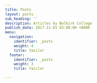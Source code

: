 ```yaml
---
title: Posts
layout: posts
sub_heading: ''
description: Articles by Belkirk College
publish_date: 2017-11-01 03:00:00 +0000
menu:
  navigation:
    identifier: _posts
    weight: 4
    title: Yazılar
  footer:
    identifier: _posts
    weight: 3
    title: Yazılar

---
```

